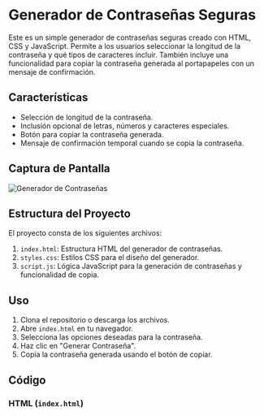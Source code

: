 # Generador de Contraseñas Seguras

Este es un simple generador de contraseñas seguras creado con HTML, CSS y JavaScript. Permite a los usuarios seleccionar la longitud de la contraseña y qué tipos de caracteres incluir. También incluye una funcionalidad para copiar la contraseña generada al portapapeles con un mensaje de confirmación.

## Características

- Selección de longitud de la contraseña.
- Inclusión opcional de letras, números y caracteres especiales.
- Botón para copiar la contraseña generada.
- Mensaje de confirmación temporal cuando se copia la contraseña.

## Captura de Pantalla

![Generador de Contraseñas](Generadordecontraseñas.png)

## Estructura del Proyecto

El proyecto consta de los siguientes archivos:

1. `index.html`: Estructura HTML del generador de contraseñas.
2. `styles.css`: Estilos CSS para el diseño del generador.
3. `script.js`: Lógica JavaScript para la generación de contraseñas y funcionalidad de copia.

## Uso

1. Clona el repositorio o descarga los archivos.
2. Abre `index.html` en tu navegador.
3. Selecciona las opciones deseadas para la contraseña.
4. Haz clic en "Generar Contraseña".
5. Copia la contraseña generada usando el botón de copiar.

## Código

### HTML (`index.html`)
